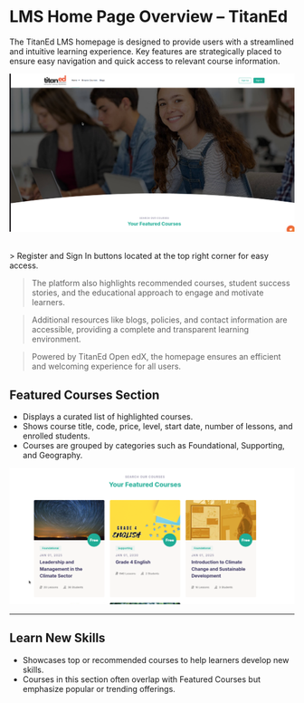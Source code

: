 # LMS Home Page Overview – TitanEd

The TitanEd LMS homepage is designed to provide users with a streamlined and intuitive learning experience. Key features are strategically placed to ensure easy navigation and quick access to relevant course information.

 

![hoempage](../images/lms_homepage.png)

</br>
> Register and Sign In buttons located at the top right corner for easy access.

> The platform also highlights recommended courses, student success stories, and the educational approach to engage and motivate learners.

> Additional resources like blogs, policies, and contact information are accessible, providing a complete and transparent learning environment.

> Powered by TitanEd Open edX, the homepage ensures an efficient and welcoming experience for all users.


## Featured Courses Section
- Displays a curated list of highlighted courses.
- Shows course title, code, price, level, start date, number of lessons, and enrolled students.
- Courses are grouped by categories such as Foundational, Supporting, and Geography.

![hoempage2](../images/homepage2.png)

---

## Learn New Skills
- Showcases top or recommended courses to help learners develop new skills.
- Courses in this section often overlap with Featured Courses but emphasize popular or trending offerings.

